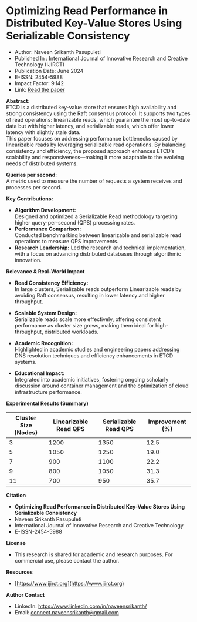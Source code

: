 # Optimizing Read Performance in Distributed Key-Value Stores Using Serializable Consistency
* Author: Naveen Srikanth Pasupuleti
* Published In : International Journal of Innovative Research and Creative Technology (IJIRCT)
* Publication Date: June 2024
* E-ISSN: 2454-5988
* Impact Factor: 9.142
* Link: [Read the paper](https://www.ijirct.org/viewPaper.php?paperId=2505045)

**Abstract**:\
ETCD is a distributed key-value store that ensures high availability and strong consistency using the Raft consensus protocol. It supports two types of read operations: linearizable reads, which guarantee the most up-to-date data but with higher latency, and serializable reads, which offer lower latency with slightly stale data.  
This paper focuses on addressing performance bottlenecks caused by linearizable reads by leveraging serializable read operations. By balancing consistency and efficiency, the proposed approach enhances ETCD’s scalability and responsiveness—making it more adaptable to the evolving needs of distributed systems.

**Queries per second:**\
  A metric used to measure the number of requests a system receives and processes per second.

**Key Contributions:** 
* **Algorithm Development:** \
  Designed and optimized a Serializable Read methodology targeting higher query-per-second (QPS) processing rates.
* **Performance Comparison:** \
  Conducted benchmarking between linearizable and serializable read operations to measure QPS improvements.
* **Research Leadership:**
  Led the research and technical implementation, with a focus on advancing distributed databases through algorithmic innovation.

**Relevance & Real-World Impact**
* **Read Consistency Efficiency:** \
  In large clusters, Serializable reads outperform Linearizable reads by avoiding Raft consensus, resulting in lower latency and higher throughput.
* **Scalable System Design:**\
  Serializable reads scale more effectively, offering consistent performance as cluster size grows, making them ideal for high-throughput, distributed workloads.
  
* **Academic Recognition:** \
  Highlighted in academic studies and engineering papers addressing DNS resolution techniques and efficiency enhancements in ETCD systems. 

* **Educational Impact:**  \
  Integrated into academic initiatives, fostering ongoing scholarly discussion around container management and the optimization of cloud infrastructure performance.

**Experimental Results (Summary)**


| Cluster Size (Nodes) | Linearizable Read QPS | Serializable Read QPS | Improvement (%) |
| ---------------------| --------------------- | --------------------- | ----------------|
| 3                    | 1200                  | 1350                  | 12.5            |
| 5                    | 1050                  | 1250                  | 19.0            |
| 7                    | 900                   | 1100                  | 22.2            |
| 9                    | 800                   | 1050                  | 31.3            |
| 11                   | 700                   |  950                  | 35.7            |

**Citation**
* **Optimizing Read Performance in Distributed Key-Value Stores Using Serializable Consistency**
*   Naveen Srikanth Pasupuleti
*   International Journal of Innovative Research and Creative Technology
*   E-ISSN-2454-5988

**License**
* This research is shared for academic and research purposes. For commercial use, please contact the author.

**Resources**
*  [https://www.ijirct.org](https://www.ijirct.org)

**Author Contact** 
  * LinkedIn: https://www.linkedin.com/in/naveensrikanth/
  * Email: connect.naveensrikanth@gmail.com

